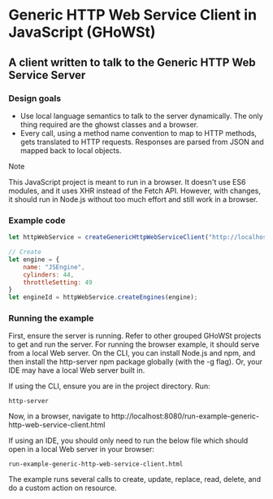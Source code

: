 # Generic HTTP Web Service Client in JavaScript (GHoWSt)

## A client written to talk to the Generic HTTP Web Service Server

### Design goals

- Use local language semantics to talk to the server dynamically. The only thing
  required are the ghowst classes and a browser.
- Every call, using a method name convention to map to HTTP methods, gets
  translated to HTTP requests. Responses are parsed from JSON and mapped back to
  local objects.

> [!NOTE]
> This JavaScript project is meant to run in a browser. It doesn't use ES6
> modules, and it uses XHR instead of the Fetch API. However, with changes, it
> should run in Node.js without too much effort and still work in a browser.

### Example code

```js
let httpWebService = createGenericHttpWebServiceClient("http://localhost:8081/generichttpws");

// Create
let engine = {
    name: "JSEngine",
    cylinders: 44,
    throttleSetting: 49
}
let engineId = httpWebService.createEngines(engine);
```

### Running the example

First, ensure the server is running. Refer to other grouped GHoWSt projects to
get and run the server. For running the browser example, it should serve from a
local Web server. On the CLI, you can install Node.js and npm, and then install
the http-server npm package globally (with the -g flag). Or, your IDE may have
a local Web server built in.

If using the CLI, ensure you are in the project directory. Run:

`http-server`

Now, in a browser, navigate to http://localhost:8080/run-example-generic-http-web-service-client.html

If using an IDE, you should only need to run the below file which should open
in a local Web server in your browser:

`run-example-generic-http-web-service-client.html`

The example runs several calls to create, update, replace, read, delete, and do
a custom action on resource.
